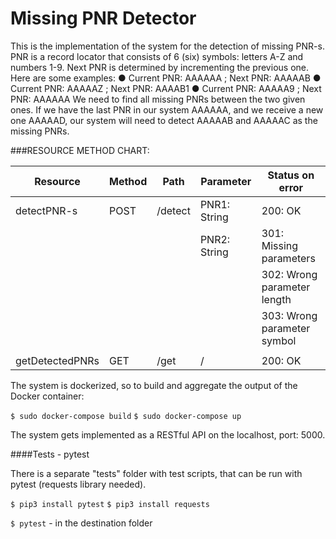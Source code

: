 # Missing PNR Detector

This is the implementation of the system for the detection of missing PNR-s. PNR is a record locator
that consists of 6 (six) symbols: letters A-Z and numbers 1-9. Next PNR is determined by
incrementing the previous one.
Here are some examples:
● Current PNR: AAAAAA ; Next PNR: AAAAAB
● Current PNR: AAAAAZ ; Next PNR: AAAAB1
● Current PNR: AAAAA9 ; Next PNR: AAAAAA
We need to find all missing PNRs between the two given ones. If we have the last PNR in our
system AAAAAA, and we receive a new one AAAAAD, our system will need to detect
AAAAAB and AAAAAC as the missing PNRs.

###RESOURCE METHOD CHART:

| Resource        | Method | Path    | Parameter    | Status on error             |
| --------------- | ------ | ------- | ------------ | --------------------------- |
| detectPNR-s     | POST   | /detect | PNR1: String | 200: OK                     |
|                 |        |         | PNR2: String | 301: Missing parameters     |
|                 |        |         |              | 302: Wrong parameter length |
|                 |        |         |              | 303: Wrong parameter symbol |
|                 |        |         |              |                             |
| getDetectedPNRs | GET    | /get    | /            | 200: OK                     |

The system is dockerized, so to build and aggregate the output of the Docker container:

`$ sudo docker-compose build`
`$ sudo docker-compose up`

The system gets implemented as a RESTful API on the localhost, port: 5000.

####Tests - pytest

There is a separate "tests" folder with test scripts, that can be run with pytest (requests library needed).

`$ pip3 install pytest`
`$ pip3 install requests`

`$ pytest` - in the destination folder
